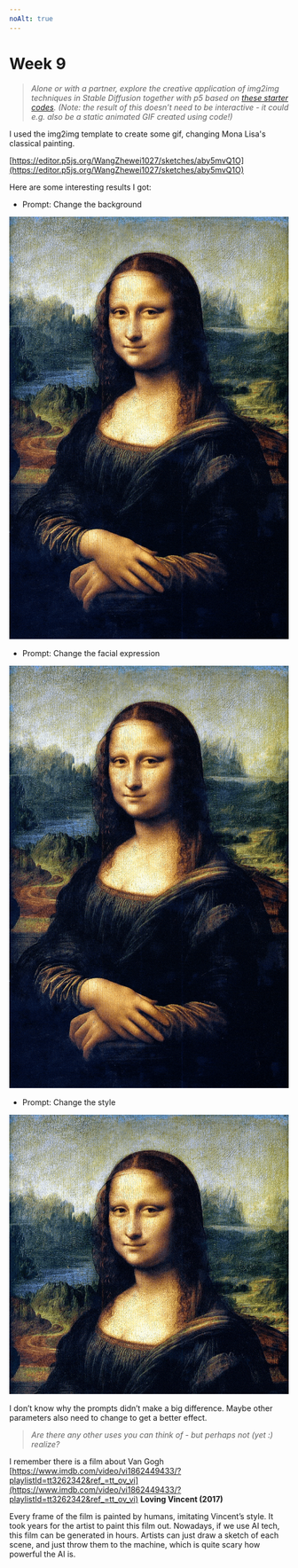 ```yaml
---
noAlt: true
---
```

# Week 9

> *Alone or with a partner, explore the creative application of img2img techniques in Stable Diffusion together with p5 based on [these starter codes](https://www.notion.so/a327765acf9d4d7f8472efb1db3cac4f?pvs=21). (Note: the result of this doesn’t need to be interactive - it could e.g. also be a static animated GIF created using code!)*
> 

I used the img2img template to create some gif, changing Mona Lisa's classical painting. 

[https://editor.p5js.org/WangZhewei1027/sketches/aby5mvQ1O](https://editor.p5js.org/WangZhewei1027/sketches/aby5mvQ1O)

Here are some interesting results I got:

- Prompt: Change the background

![Change the background.gif](Week%209%20fc95de5547b74843987a4a06e0a6ff9f/Change_the_background.gif)

- Prompt: Change the facial expression

![Change the facial expression.gif](Week%209%20fc95de5547b74843987a4a06e0a6ff9f/Change_the_facial_expression.gif)

- Prompt: Change the style

![Untitled](Week%209%20fc95de5547b74843987a4a06e0a6ff9f/Untitled.gif)

I don’t know why the prompts didn’t make a big difference. Maybe other parameters also need to change to get a better effect. 

> *Are there any other uses you can think of - but perhaps not (yet :) realize?*
> 

I remember there is a film about Van Gogh [https://www.imdb.com/video/vi1862449433/?playlistId=tt3262342&ref_=tt_ov_vi](https://www.imdb.com/video/vi1862449433/?playlistId=tt3262342&ref_=tt_ov_vi) **Loving Vincent (2017)**

Every frame of the film is painted by humans, imitating Vincent’s style. It took years for the artist to paint this film out. Nowadays, if we use AI tech, this film can be generated in hours. Artists can just draw a sketch of each scene, and just throw them to the machine, which is quite scary how powerful the AI is.